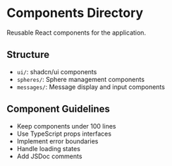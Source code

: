 # Components Directory

Reusable React components for the application.

## Structure
- `ui/`: shadcn/ui components
- `spheres/`: Sphere management components
- `messages/`: Message display and input components

## Component Guidelines
- Keep components under 100 lines
- Use TypeScript props interfaces
- Implement error boundaries
- Handle loading states
- Add JSDoc comments